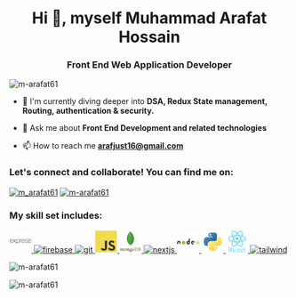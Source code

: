 <h1 align="center">Hi 👋, myself Muhammad Arafat Hossain</h1>
<h3 align="center">Front End Web Application Developer</h3>

<p align="left"> <img src="https://komarev.com/ghpvc/?username=m-arafat61&label=Profile%20views&color=0e75b6&style=flat" alt="m-arafat61" /> </p>

- 🌱 I'm currently diving deeper into **DSA, Redux State management, Routing, authentication & security.**

- 💬 Ask me about **Front End Development and related technologies**

- 📫 How to reach me **arafjust16@gmail.com**

<h3 align="left">Let's connect and collaborate! You can find me on:</h3>
<p align="left">
<a href="https://twitter.com/m_arafat61" target="blank"><img align="center" src="https://raw.githubusercontent.com/rahuldkjain/github-profile-readme-generator/master/src/images/icons/Social/twitter.svg" alt="m_arafat61" height="30" width="40" /></a>
<a href="https://linkedin.com/in/m-arafat61" target="blank"><img align="center" src="https://raw.githubusercontent.com/rahuldkjain/github-profile-readme-generator/master/src/images/icons/Social/linked-in-alt.svg" alt="m-arafat61" height="30" width="40" /></a>
</p>

<h3 align="left">My skill set includes:</h3>
<p align="left"> <a href="https://expressjs.com" target="_blank" rel="noreferrer"> <img src="https://raw.githubusercontent.com/devicons/devicon/master/icons/express/express-original-wordmark.svg" alt="express" width="40" height="40"/> </a> <a href="https://firebase.google.com/" target="_blank" rel="noreferrer"> <img src="https://www.vectorlogo.zone/logos/firebase/firebase-icon.svg" alt="firebase" width="40" height="40"/> </a> <a href="https://git-scm.com/" target="_blank" rel="noreferrer"> <img src="https://www.vectorlogo.zone/logos/git-scm/git-scm-icon.svg" alt="git" width="40" height="40"/> </a> <a href="https://developer.mozilla.org/en-US/docs/Web/JavaScript" target="_blank" rel="noreferrer"> <img src="https://raw.githubusercontent.com/devicons/devicon/master/icons/javascript/javascript-original.svg" alt="javascript" width="40" height="40"/> </a> <a href="https://www.mongodb.com/" target="_blank" rel="noreferrer"> <img src="https://raw.githubusercontent.com/devicons/devicon/master/icons/mongodb/mongodb-original-wordmark.svg" alt="mongodb" width="40" height="40"/> </a> <a href="https://nextjs.org/" target="_blank" rel="noreferrer"> <img src="https://cdn.worldvectorlogo.com/logos/nextjs-2.svg" alt="nextjs" width="40" height="40"/> </a> <a href="https://nodejs.org" target="_blank" rel="noreferrer"> <img src="https://raw.githubusercontent.com/devicons/devicon/master/icons/nodejs/nodejs-original-wordmark.svg" alt="nodejs" width="40" height="40"/> </a> <a href="https://www.python.org" target="_blank" rel="noreferrer"> <img src="https://raw.githubusercontent.com/devicons/devicon/master/icons/python/python-original.svg" alt="python" width="40" height="40"/> </a> <a href="https://reactjs.org/" target="_blank" rel="noreferrer"> <img src="https://raw.githubusercontent.com/devicons/devicon/master/icons/react/react-original-wordmark.svg" alt="react" width="40" height="40"/> </a> <a href="https://tailwindcss.com/" target="_blank" rel="noreferrer"> <img src="https://www.vectorlogo.zone/logos/tailwindcss/tailwindcss-icon.svg" alt="tailwind" width="40" height="40"/> </a> </p>

<p>
    <img align="left" src="https://github-readme-stats.vercel.app/api/top-langs?username=m-arafat61&show_icons=true&locale=en&layout=compact" alt="m-arafat61" />
</p>
<br/>
<p>
    <img align="center" src="https://github-readme-stats.vercel.app/api?username=m-arafat61&show_icons=true&locale=en" alt="m-arafat61" />
</p>
